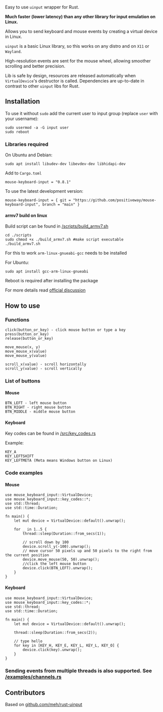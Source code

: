 Easy to use `uinput` wrapper for Rust.

**Much faster (lower latency) than any other library for input emulation on Linux.**

Allows you to send keyboard and mouse events by creating a virtual device in Linux.

`uinput` is a basic Linux library, so this works on any distro and on `X11` or `Wayland`.

High-resolution events are sent for the mouse wheel, allowing smoother scrolling and better precision.

Lib is safe by design, resources are released automatically when `VirtualDevice`'s destructor is called. Dependencies are up-to-date in contrast to other `uinput` libs for Rust.


## Installation
To use it without `sudo` add the current user to input group (replace `user` with your username):
```
sudo usermod -a -G input user
sudo reboot
```

### Libraries required

On Ubuntu and Debian:
```
sudo apt install libudev-dev libevdev-dev libhidapi-dev
```

Add to `Cargo.toml`
```
mouse-keyboard-input = "0.8.1"
```
To use the latest development version:
```
mouse-keyboard-input = { git = "https://github.com/positiveway/mouse-keyboard-input", branch = "main" }
```

#### armv7 build on linux
Build script can be found in [/scripts/build_armv7.sh](https://github.com/positiveway/mouse-keyboard-input/blob/main/scripts/build_armv7.sh)
```
cd ./scripts
sudo chmod +x ./build_armv7.sh #make script executable
./build_armv7.sh
```
For this to work `arm-linux-gnueabi-gcc` needs to be installed

For Ubuntu:
```
sudo apt install gcc-arm-linux-gnueabi
```
Reboot is required after installing the package

For more details read [official discussion](https://github.com/rust-lang/cargo/issues/11212)

## How to use
### Functions
```
click(button_or_key) - click mouse button or type a key
press(button_or_key)
release(button_or_key)

move_mouse(x, y)
move_mouse_x(value)
move_mouse_y(value)

scroll_x(value) - scroll horizontally
scroll_y(value) - scroll vertically
```
### List of buttons
#### Mouse
```
BTN_LEFT - left mouse button
BTN_RIGHT - right mouse button
BTN_MIDDLE - middle mouse button
```

#### Keyboard
Key codes can be found in [/src/key_codes.rs](https://github.com/positiveway/mouse-keyboard-input/blob/main/src/key_codes.rs)

Example:
```
KEY_A
KEY_LEFTSHIFT
KEY_LEFTMETA (Meta means Windows button on Linux)
```

### Code examples
#### Mouse
```
use mouse_keyboard_input::VirtualDevice;
use mouse_keyboard_input::key_codes::*;
use std::thread;
use std::time::Duration;

fn main() {
    let mut device = VirtualDevice::default().unwrap();

    for _ in 1..5 {
        thread::sleep(Duration::from_secs(1));

        // scroll down by 100
        device.scroll_y(-100).unwrap();
        // move cursor 50 pixels up and 50 pixels to the right from the current position
        device.move_mouse(50, 50).unwrap();
        //click the left mouse button
        device.click(BTN_LEFT).unwrap();
    }
}
```
#### Keyboard
```
use mouse_keyboard_input::VirtualDevice;
use mouse_keyboard_input::key_codes::*;
use std::thread;
use std::time::Duration;

fn main() {
    let mut device = VirtualDevice::default().unwrap();

    thread::sleep(Duration::from_secs(2));

    // type hello
    for key in [KEY_H, KEY_E, KEY_L, KEY_L, KEY_O] {
        device.click(key).unwrap();
    }
}
```

### Sending events from multiple threads is also supported. See [/examples/channels.rs](https://github.com/positiveway/mouse-keyboard-input/blob/main/examples/channels.rs)

## Contributors
Based on [github.com/meh/rust-uinput](https://github.com/meh/rust-uinput)